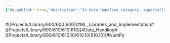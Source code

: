 ```yaml
---
{"dg-publish":true,"description":"In Data Handling category, especially cover about numpy libray","permalink":"/projects/library/600/610/610-10/610-10/","dgPassFrontmatter":true,"noteIcon":"0","created":"2024-01-24T15:24:09.128+09:00","updated":"2024-04-05T18:38:47.168+09:00"}
---
```


#[[Projects/Library/600/600\|600]]#ML_Libraries_and_Implementation#[[Projects/Library/600/610/610\|610]]#Data_Handling#[[Projects/Library/600/610/610.10/610.10\|610.10]]#NumPy



